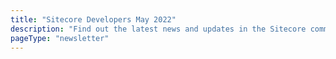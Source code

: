 ```yaml
---
title: "Sitecore Developers May 2022"
description: "Find out the latest news and updates in the Sitecore community."
pageType: "newsletter"
---
```

<NewsletterStory
      title="What’s new on the Developer Portal   "
      copy="Since the launch in October 2021, we have been continuously updating the Developer Portal to bring you more functionality and easier ways to find information. Discover what has been released so far since launch."
      image="https://go.sitecore.com/l/857953/2022-05-22/j4p2wk/857953/1653264101mFVZfaqZ/1.png"
      linkText="Read more"
      linkHref="https://go.sitecore.com/e/857953/fc4aa91bfa451038a46421b24bcbcd/j4rs1c/343282660?h=DJAJlPdxmNwftXnZUxMx5NCg4h9L-QdzE78YvGiHE0A"
      variant="full-width"    />
<NewsletterStory 
      title="Setup Sitecore OrderCloud-Series"
      copy="Learn how to setup Sitecore OrderCloud using Azurite, Azure services, Seller UI, and much more in this 3 part series."
      image="https://go.sitecore.com/l/857953/2022-01-21/clzfg7/857953/1642791021PUAcmvsn/6.png"
      linkHref="https://go.sitecore.com/e/857953/loud-headstart-project-series-/j4rs1g/343282660?h=DJAJlPdxmNwftXnZUxMx5NCg4h9L-QdzE78YvGiHE0A"
    />
<NewsletterStory 
      title="How to Integrate Sitecore CDP on your site"
      copy="Find out how you can get started with Sitecore CDP and the different ways to get Sitecore CDP running on your site."
      image="https://go.sitecore.com/l/857953/2022-05-22/j4p2wn/857953/1653264140cptwz5TZ/5.png"
      linkHref="https://go.sitecore.com/e/857953/rate-sitecore-cdp-on-your-site/j4rs1k/343282660?h=DJAJlPdxmNwftXnZUxMx5NCg4h9L-QdzE78YvGiHE0A"
    />
<NewsletterStory 
      title="Understanding Containerization and Docker"
      copy="Learn about everything you need to know about containers and docker in simple words and great memes."
      image="https://go.sitecore.com/l/857953/2022-04-21/ggvc2w/857953/1650590313tUyZoKqL/4.png"
      linkHref="https://go.sitecore.com/e/857953/2-containerization-and-docker-/j4rs1n/343282660?h=DJAJlPdxmNwftXnZUxMx5NCg4h9L-QdzE78YvGiHE0A"
    />
<NewsletterStory 
      title="A few words from Dave O'Flanagan to the Sitecore Community"
      copy="At SUGCON Europe 2022, we had the opportunity to sit down with Dave O’Flanagan, CPO at Sitecore, and ask him some questions about his overall experience. Find out what he had to say about SUGCON, the Sitecore Community, and more!"
      image="https://go.sitecore.com/l/857953/2022-05-22/j4p5jc/857953/1653265535z65zzSzi/Untitled_design__6_.png"
      linkHref="https://go.sitecore.com/e/857953/watch-v--ZMFIzB-5Dw/j4rs1r/343282660?h=DJAJlPdxmNwftXnZUxMx5NCg4h9L-QdzE78YvGiHE0A"
      variant="full-width"    />
<NewsletterStory 
      title="Sitecore CDP – Audience Sync Templates"
      copy="Learn all about audience sync, an export feature that is found on Sitecore CDP. This tool can help reduce imprudent prospecting, create exclusion lists, and more!"
      image="https://go.sitecore.com/l/857953/2022-05-22/j4nw78/857953/1653263423AhaIINyk/Untitled_design__2_.png"
      linkHref="https://go.sitecore.com/e/857953/about-audience-sync-templates-/j4rs1v/343282660?h=DJAJlPdxmNwftXnZUxMx5NCg4h9L-QdzE78YvGiHE0A"
    />
<NewsletterStory 
      title="Sitecore Personalize and potential integration scenarios"
      copy="Explore potential scenarios when integrating Sitecore Personalize with your Martech landscape. What can be the simplest, the fastest solution, and what can bring in the full capabilities integrating customer profiles, behaviours and history!"
      image="https://go.sitecore.com/l/857953/2022-05-22/j4p2wg/857953/1653264037zyP4bKLb/7.png"
      linkHref="https://go.sitecore.com/e/857953/f2a5261bdbc11438a46421b24bcbe0/j4rs1y/343282660?h=DJAJlPdxmNwftXnZUxMx5NCg4h9L-QdzE78YvGiHE0A"
    />
<NewsletterStory 
      title="Three Practical Use Cases for Vercel Edge Functions"
      copy="Learn a quick overview of what edge functions are along with some practical examples where you can use edge functions to enhance your web apps."
      image="https://go.sitecore.com/l/857953/2022-04-21/ggvc3w/857953/165059035778fddTCb/2.png"
      linkHref="https://go.sitecore.com/e/857953/posts-vercel-edge-use-cases/j4rs22/343282660?h=DJAJlPdxmNwftXnZUxMx5NCg4h9L-QdzE78YvGiHE0A"
    />
<NewsletterStory 
      title="Sitecore Architect's Guide to SaaS Migration"
      copy="Composable DXP is all the rage, but how do you gradually move your existing Sitecore architecture over to something that is MACH and headless? Learn XM/XP scenarios for gradually migrating."
      image="https://go.sitecore.com/l/857953/2022-05-22/j4p4s5/857953/1653264825PLTEDgMa/Untitled_design__4_.png"
      linkText="Watch now"
      linkHref="https://www.youtube.com/watch?v=ZTjk5t9dfRQ"
      variant="full-width"    />
<NewsletterStory 
      title="How to deploy Sitecore XP on Amazon Web Services (AWS)"
      copy="In this Quick Start, learn how to deploy a multirole architecture into individual Auto ails. Scaling groups to ensure recoverability when an instance"
      image="https://go.sitecore.com/l/857953/2022-04-21/ggvc3z/857953/1650590422llZE5ZMn/3.png"
      linkHref="https://go.sitecore.com/e/857953/tart-architecture-sitecore-xp-/j4rs25/343282660?h=DJAJlPdxmNwftXnZUxMx5NCg4h9L-QdzE78YvGiHE0A"
    />
<NewsletterStory 
      title="Introduction to the GIT CLI – Simple Commands"
      copy="Check out this guide and learn the basic steps needed to clone, add and commit changes to source control, using the CLI."
      image="https://go.sitecore.com/l/857953/2022-05-22/j4p2qn/857953/1653263944IioRwgi6/8.png"
      linkHref="https://go.sitecore.com/e/857953/o-the-git-cli-simple-commands-/j4rs28/343282660?h=DJAJlPdxmNwftXnZUxMx5NCg4h9L-QdzE78YvGiHE0A"
    />
<NewsletterStory 
      title="My first play with Sitecore’s XM, Personalize, & Content Hub DAM"
      copy="Surely you have used the individual components of Sitecore’s offering, but have you tried using all three at once? Find out how this backend developer's experience went!"
      image="https://go.sitecore.com/l/857953/2022-01-21/clz893/857953/1642790291GGtnLzVb/Untitled_design__4_.png"
      linkHref="https://go.sitecore.com/e/857953/m-personalize-content-hub-dam-/j4rs2c/343282660?h=DJAJlPdxmNwftXnZUxMx5NCg4h9L-QdzE78YvGiHE0A"
    />